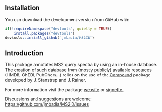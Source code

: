 
<!-- README.md is generated from README.Rmd. Please edit that file -->

## Installation

You can download the development version from GitHub with:

``` r
if(!requireNamespace("devtools", quietly = TRUE))
    install.packages("devtools")
devtools::install_github("jmbadia/MS2ID")
```

## Introduction

This package annotates MS2 query spectra by using an in-house database.
The creation of such database from (mostly publicly) available resources
(HMDB, ChEBI, PubChem…) relies on the use of the
[Compound](https://github.com/EuracBiomedicalResearch/CompoundDb)
package developed by J. Stanstrup and J. Rainer.

For more information visit the package
[website](https://jmbadia/MS2ID/index.html) or [vignette.]()

Discussions and suggestions are welcome:
<https://github.com/jmbadia/MS2ID/issues>
